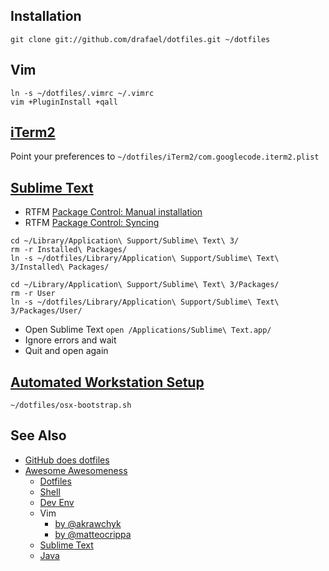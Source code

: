 ## Installation

`git clone git://github.com/drafael/dotfiles.git ~/dotfiles`

## Vim

```
ln -s ~/dotfiles/.vimrc ~/.vimrc
vim +PluginInstall +qall
```

## [iTerm2](http://iterm2.com)

Point your preferences to `~/dotfiles/iTerm2/com.googlecode.iterm2.plist`

## [Sublime Text](https://www.sublimetext.com/)

* RTFM [Package Control: Manual installation](https://packagecontrol.io/installation)
* RTFM [Package Control: Syncing](https://packagecontrol.io/docs/syncing)

```
cd ~/Library/Application\ Support/Sublime\ Text\ 3/
rm -r Installed\ Packages/
ln -s ~/dotfiles/Library/Application\ Support/Sublime\ Text\ 3/Installed\ Packages/

cd ~/Library/Application\ Support/Sublime\ Text\ 3/Packages/
rm -r User
ln -s ~/dotfiles/Library/Application\ Support/Sublime\ Text\ 3/Packages/User/
```
* Open Sublime Text `open /Applications/Sublime\ Text.app/`
* Ignore errors and wait
* Quit and open again

## [Automated Workstation Setup](https://github.com/drafael/osx-bootstrap)

`~/dotfiles/osx-bootstrap.sh`

## See Also

* [GitHub does dotfiles](https://dotfiles.github.io/)
* [Awesome Awesomeness](https://github.com/bayandin/awesome-awesomeness)
  - [Dotfiles](https://github.com/webpro/awesome-dotfiles)
  - [Shell](https://github.com/alebcay/awesome-shell)
  - [Dev Env](https://github.com/jondot/awesome-devenv)
  - Vim
    - [by @akrawchyk](https://github.com/akrawchyk/awesome-vim)
    - [by @matteocrippa](https://github.com/matteocrippa/awesome-vim)
  - [Sublime Text](https://github.com/dreikanter/sublime-bookmarks)
  - [Java](https://github.com/akullpp/awesome-java)
